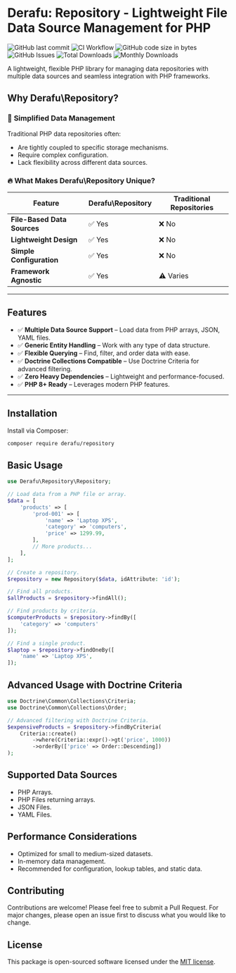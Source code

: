 # Derafu: Repository - Lightweight File Data Source Management for PHP

![GitHub last commit](https://img.shields.io/github/last-commit/derafu/repository/main)
![CI Workflow](https://github.com/derafu/repository/actions/workflows/ci.yml/badge.svg?branch=main&event=push)
![GitHub code size in bytes](https://img.shields.io/github/languages/code-size/derafu/repository)
![GitHub Issues](https://img.shields.io/github/issues-raw/derafu/repository)
![Total Downloads](https://poser.pugx.org/derafu/repository/downloads)
![Monthly Downloads](https://poser.pugx.org/derafu/repository/d/monthly)

A lightweight, flexible PHP library for managing data repositories with multiple data sources and seamless integration with PHP frameworks.

## Why Derafu\Repository?

### 🚀 **Simplified Data Management**

Traditional PHP data repositories often:

- Are tightly coupled to specific storage mechanisms.
- Require complex configuration.
- Lack flexibility across different data sources.

### 🔥 **What Makes Derafu\Repository Unique?**

| Feature                     | Derafu\Repository | Traditional Repositories |
|-----------------------------|-------------------|--------------------------|
| **File-Based Data Sources** | ✅ Yes            | ❌ No                    |
| **Lightweight Design**      | ✅ Yes            | ❌ No                    |
| **Simple Configuration**    | ✅ Yes            | ❌ No                    |
| **Framework Agnostic**      | ✅ Yes            | ⚠️ Varies                 |

---

## Features

- ✅ **Multiple Data Source Support** – Load data from PHP arrays, JSON, YAML files.
- ✅ **Generic Entity Handling** – Work with any type of data structure.
- ✅ **Flexible Querying** – Find, filter, and order data with ease.
- ✅ **Doctrine Collections Compatible** – Use Doctrine Criteria for advanced filtering.
- ✅ **Zero Heavy Dependencies** – Lightweight and performance-focused.
- ✅ **PHP 8+ Ready** – Leverages modern PHP features.

---

## Installation

Install via Composer:

```bash
composer require derafu/repository
```

## Basic Usage

```php
use Derafu\Repository\Repository;

// Load data from a PHP file or array.
$data = [
    'products' => [
        'prod-001' => [
            'name' => 'Laptop XPS',
            'category' => 'computers',
            'price' => 1299.99,
        ],
        // More products...
    ],
];

// Create a repository.
$repository = new Repository($data, idAttribute: 'id');

// Find all products.
$allProducts = $repository->findAll();

// Find products by criteria.
$computerProducts = $repository->findBy([
    'category' => 'computers'
]);

// Find a single product.
$laptop = $repository->findOneBy([
    'name' => 'Laptop XPS',
]);
```

## Advanced Usage with Doctrine Criteria

```php
use Doctrine\Common\Collections\Criteria;
use Doctrine\Common\Collections\Order;

// Advanced filtering with Doctrine Criteria.
$expensiveProducts = $repository->findByCriteria(
    Criteria::create()
        ->where(Criteria::expr()->gt('price', 1000))
        ->orderBy(['price' => Order::Descending])
);
```

## Supported Data Sources

- PHP Arrays.
- PHP Files returning arrays.
- JSON Files.
- YAML Files.

## Performance Considerations

- Optimized for small to medium-sized datasets.
- In-memory data management.
- Recommended for configuration, lookup tables, and static data.

## Contributing

Contributions are welcome! Please feel free to submit a Pull Request. For major changes, please open an issue first to discuss what you would like to change.

## License

This package is open-sourced software licensed under the [MIT license](https://opensource.org/licenses/MIT).

